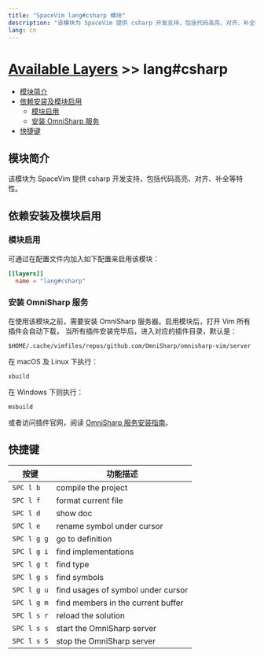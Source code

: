 ```yaml
---
title: "SpaceVim lang#csharp 模块"
description: "该模块为 SpaceVim 提供 csharp 开发支持，包括代码高亮、对齐、补全等特性。"
lang: cn
---
```


# [Available Layers](../../) >> lang#csharp

<!-- vim-markdown-toc GFM -->

- [模块简介](#模块简介)
- [依赖安装及模块启用](#依赖安装及模块启用)
  - [模块启用](#模块启用)
  - [安装 OmniSharp 服务](#安装-omnisharp-服务)
- [快捷键](#快捷键)

<!-- vim-markdown-toc -->

## 模块简介

该模块为 SpaceVim 提供 csharp 开发支持，包括代码高亮、对齐、补全等特性。

## 依赖安装及模块启用

### 模块启用

可通过在配置文件内加入如下配置来启用该模块：

```toml
[[layers]]
  name = "lang#csharp"
```

### 安装 OmniSharp 服务

在使用该模块之前，需要安装 OmniSharp 服务器。启用模块后，打开 Vim 所有插件会自动下载，
当所有插件安装完毕后，进入对应的插件目录，默认是：

`$HOME/.cache/vimfiles/repos/github.com/OmniSharp/omnisharp-vim/server`

在 macOS 及 Linux 下执行：

    xbuild

在 Windows 下则执行：

    msbuild

或者访问插件官网，阅读 [OmniSharp 服务安装指南](https://github.com/OmniSharp/omnisharp-vim#installation)。

## 快捷键

| 按键        | 功能描述                           |
| ----------- | ---------------------------------- |
| `SPC l b`   | compile the project                |
| `SPC l f`   | format current file                |
| `SPC l d`   | show doc                           |
| `SPC l e`   | rename symbol under cursor         |
| `SPC l g g` | go to definition                   |
| `SPC l g i` | find implementations               |
| `SPC l g t` | find type                          |
| `SPC l g s` | find symbols                       |
| `SPC l g u` | find usages of symbol under cursor |
| `SPC l g m` | find members in the current buffer |
| `SPC l s r` | reload the solution                |
| `SPC l s s` | start the OmniSharp server         |
| `SPC l s S` | stop the OmniSharp server          |
